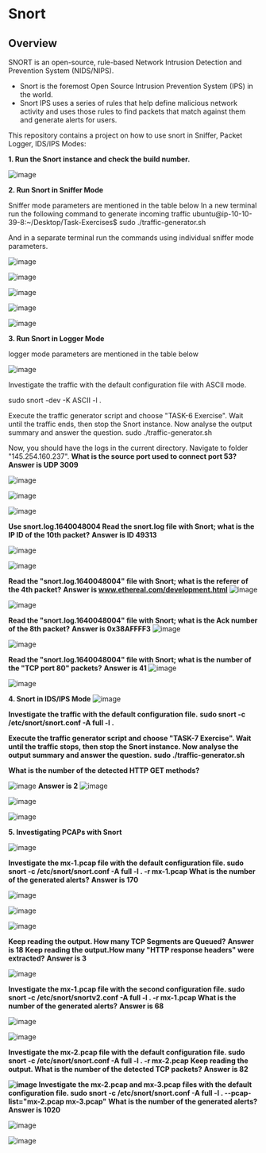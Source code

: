 # Snort

## Overview
SNORT is an open-source, rule-based Network Intrusion Detection and Prevention System (NIDS/NIPS).
* Snort is the foremost Open Source Intrusion Prevention System (IPS) in the world. 
* Snort IPS uses a series of rules that help define malicious network activity and uses those rules to find packets that match against them and generate alerts for users.

This repository contains a project on how to use snort in Sniffer, Packet Logger, IDS/IPS Modes: 

**1. Run the Snort instance and check the build number.**

![image](https://github.com/user-attachments/assets/42ca249d-58b1-49a8-8888-cd1cbf1095ea)

**2. Run Snort in Sniffer Mode**

Sniffer mode parameters are mentioned in the table below
In a new terminal run the following command to generate incoming traffic
ubuntu@ip-10-10-39-8:~/Desktop/Task-Exercises$ sudo ./traffic-generator.sh

And in a separate terminal run the commands using individual sniffer mode parameters. 

![image](https://github.com/user-attachments/assets/aa7f2600-31bf-40f5-9365-1d457e6c13e9)

![image](https://github.com/user-attachments/assets/fce04ab0-596d-46f4-b5e1-d651d8aee184)

![image](https://github.com/user-attachments/assets/3731ebbe-c674-4538-917d-7e3263568125)

![image](https://github.com/user-attachments/assets/a224bc8e-11d7-43da-9335-5b732bf958d5)

![image](https://github.com/user-attachments/assets/202b53ae-bdf9-4558-9537-260e8385a666)

**3. Run Snort in Logger Mode**

logger mode parameters are mentioned in the table below

![image](https://github.com/user-attachments/assets/0fe1da57-4729-4ea9-9476-83e88f04c34e)

Investigate the traffic with the default configuration file with ASCII mode.

sudo snort -dev -K ASCII -l .

Execute the traffic generator script and choose "TASK-6 Exercise". Wait until the traffic ends, then stop the Snort instance. Now analyse the output summary and answer the question.
sudo ./traffic-generator.sh

Now, you should have the logs in the current directory. Navigate to folder "145.254.160.237". 
**What is the source port used to connect port 53? Answer is UDP 3009**

![image](https://github.com/user-attachments/assets/00c4271f-e6b8-4a93-9ba4-c21250cc7ed1)

![image](https://github.com/user-attachments/assets/76019415-fea2-4b5f-bd0a-44dc990e6617)

![image](https://github.com/user-attachments/assets/5653e30b-0ee6-411a-96da-bfbf45993cc2)

**Use snort.log.1640048004 Read the snort.log file with Snort; what is the IP ID of the 10th packet?**
**Answer is ID 49313**

![image](https://github.com/user-attachments/assets/1d71122a-732f-4ac2-b295-5e11f398f212)

![image](https://github.com/user-attachments/assets/a8db1673-e9b6-4051-bba2-47d86c690bc2)

**Read the "snort.log.1640048004" file with Snort; what is the referer of the 4th packet?**
**Answer is www.ethereal.com/development.html**
![image](https://github.com/user-attachments/assets/65e8d0de-1026-4ca5-a8d2-98b98b5156d2)

![image](https://github.com/user-attachments/assets/47e57055-5a17-4714-bf3b-4b7f6e7bed4a)

**Read the "snort.log.1640048004" file with Snort; what is the Ack number of the 8th packet?**
**Answer is 0x38AFFFF3**
![image](https://github.com/user-attachments/assets/9a33c026-c50a-4861-8d33-ef239a53d297)

![image](https://github.com/user-attachments/assets/f2c73d2a-20aa-4c14-b736-3588439bd17c)

**Read the "snort.log.1640048004" file with Snort; what is the number of the "TCP port 80" packets?**
**Answer is 41**
![image](https://github.com/user-attachments/assets/e0764d77-28c9-4b61-9b67-67d92a334e04)

![image](https://github.com/user-attachments/assets/882f17a3-2e8f-4e65-8479-8b708f5c02cf)

**4. Snort in IDS/IPS Mode**
![image](https://github.com/user-attachments/assets/a58093c5-5313-4a78-aea1-e9e47b2f22ee)

**Investigate the traffic with the default configuration file.**
**sudo snort -c /etc/snort/snort.conf -A full -l .**

**Execute the traffic generator script and choose "TASK-7 Exercise". Wait until the traffic stops, then stop the Snort instance. Now analyse the output summary and answer the question.**
**sudo ./traffic-generator.sh**

**What is the number of the detected HTTP GET methods?**

![image](https://github.com/user-attachments/assets/97c87f36-fd1f-44de-9028-4c5f1efca6f6)
**Answer is 2**
![image](https://github.com/user-attachments/assets/1ba33f63-743b-479b-ad4b-5b34be3d4ada)

![image](https://github.com/user-attachments/assets/6ad3f7ad-540d-4eb0-bee9-5e36186b2fc4)

![image](https://github.com/user-attachments/assets/2f8dc26c-9f6b-4160-8b22-1d24b6fa38dd)

**5. Investigating PCAPs with Snort**

![image](https://github.com/user-attachments/assets/012337aa-4240-41db-9c4d-697ef843f5ed)

**Investigate the mx-1.pcap file with the default configuration file.
sudo snort -c /etc/snort/snort.conf -A full -l . -r mx-1.pcap
What is the number of the generated alerts?** **Answer is 170**

![image](https://github.com/user-attachments/assets/2882fa82-dfd5-4ea9-86a3-c837dfd92948)

![image](https://github.com/user-attachments/assets/8993aed1-8afe-4f31-8a24-a212277d920d)

![image](https://github.com/user-attachments/assets/910962e3-3982-466c-80c3-616967b02564)

**Keep reading the output. How many TCP Segments are Queued?** **Answer is 18**
**Keep reading the output.How many "HTTP response headers" were extracted?** **Answer is 3**

![image](https://github.com/user-attachments/assets/27447682-61d4-4769-a677-20e5966a9061)

**Investigate the mx-1.pcap file with the second configuration file.
sudo snort -c /etc/snort/snortv2.conf -A full -l . -r mx-1.pcap
What is the number of the generated alerts?** **Answer is 68**

![image](https://github.com/user-attachments/assets/8adbfcf7-f953-4272-94a7-5d145859c291)

![image](https://github.com/user-attachments/assets/3b93b52d-753e-4d15-b84d-129db8cee6f7)

**Investigate the mx-2.pcap file with the default configuration file.
sudo snort -c /etc/snort/snort.conf -A full -l . -r mx-2.pcap**
**Keep reading the output. What is the number of the detected TCP packets?** **Answer is 82**

**![image](https://github.com/user-attachments/assets/89e838c2-5d0f-4cf2-a9c9-d74eaac4b832)
Investigate the mx-2.pcap and mx-3.pcap files with the default configuration file.
sudo snort -c /etc/snort/snort.conf -A full -l . --pcap-list="mx-2.pcap mx-3.pcap"**
**What is the number of the generated alerts?** **Answer is 1020**

![image](https://github.com/user-attachments/assets/8a87eb09-7d12-464d-81f9-29c20081dda2)

![image](https://github.com/user-attachments/assets/9e83999b-fac7-4ed5-a0b0-04f072725b5e)

